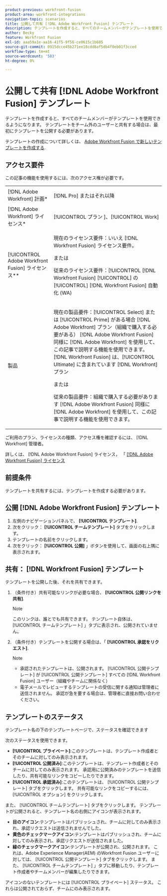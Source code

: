 ```yaml
---
product-previous: workfront-fusion
product-area: workfront-integrations
navigation-topic: scenarios
title: 公開して共有 [!DNL Adobe Workfront Fusion] テンプレート
description: テンプレートを作成すると、すべてのチームメンバーがテンプレートを使用できるようになります。 テンプレートをチーム外のユーザーと共有する場合は、最初にテンプレートを公開する必要があります。
author: Becky
feature: Workfront Fusion
exl-id: aaa59a1e-aa16-41f5-9f56-ce0615c1b685
source-git-commit: 0915dcce45b271ee18cdd8af5db4f0eb01f3cced
workflow-type: tm+mt
source-wordcount: '583'
ht-degree: 0%

---
```


# 公開して共有 [!DNL Adobe Workfront Fusion] テンプレート

テンプレートを作成すると、すべてのチームメンバーがテンプレートを使用できるようになります。 テンプレートをチーム外のユーザーと共有する場合は、最初にテンプレートを公開する必要があります。

テンプレートの作成について詳しくは、 [Adobe Workfront Fusion で新しいテンプレートを作成する](../../../workfront-fusion/scenarios/templates/create-new-fusion-templates.md).

## アクセス要件

この記事の機能を使用するには、次のアクセス権が必要です。

<table style="table-layout:auto"> 
 <col> 
 <col> 
 <tbody> 
  <tr> 
    <td role="rowheader">[!DNL Adobe Workfront] 計画*</td> 
   <td> <p>[!DNL Pro] またはそれ以降</p> </td> 
  </tr> 
  <tr data-mc-conditions=""> 
   <td role="rowheader">[!DNL Adobe Workfront] ライセンス*</td> 
   <td> <p>[!UICONTROL プラン ]、[!UICONTROL Work]</p> </td> 
  </tr> 
  <tr> 
   <td role="rowheader">[!UICONTROL Adobe Workfront Fusion] ライセンス**</td> 
  <td>
   <p>現在のライセンス要件：いいえ [!DNL Workfront Fusion] ライセンス要件。</p>
   <p>または</p>
   <p>従来のライセンス要件：[!UICONTROL [!DNL Workfront Fusion] [!UICONTROL] の [!UICONTROL] [!DNL Workfront Fusion] 自動化 (WA)</p>
   </td>    </tr> 
  </tr> 
  <tr> 
   <td role="rowheader">製品</td> 
   <td>
   <p>現在の製品要件：[!UICONTROL Select] または [!UICONTROL Prime] がある場合 [!DNL Adobe Workfront] プラン（組織で購入する必要がある） [!DNL Adobe Workfront Fusion] 同様に [!DNL Adobe Workfront] を使用して、この記事で説明する機能を使用できます。 [!DNL Workfront Fusion] は、[!UICONTROL Ultimate] に含まれています [!DNL Workfront] プラン</p>
   <p>または</p>
   <p>従来の製品要件：組織で購入する必要があります [!DNL Adobe Workfront Fusion] 同様に [!DNL Adobe Workfront] を使用して、この記事で説明する機能を使用できます。</p>
   </td> 
  </tr> 
 </tbody> 
</table>

ご利用のプラン、ライセンスの種類、アクセス権を確認するには、 [!DNL Workfront] 管理者。

詳しくは、 [!DNL Adobe Workfront Fusion] ライセンス， 「 [[!DNL Adobe Workfront Fusion] ライセンス](../../../workfront-fusion/get-started/license-automation-vs-integration.md)

## 前提条件

テンプレートを共有するには、テンプレートを作成する必要があります。

## 公開 [!DNL Adobe Workfront Fusion] テンプレート

1. 左側のナビゲーションパネルで、 **[!UICONTROL テンプレート]**.
1. 次をクリック： **[!UICONTROL チームテンプレート]** タブをクリックします。
1. テンプレートの名前をクリックします。
1. 次をクリック： **[!UICONTROL 公開]** 」ボタンを使用して、画面の右上隅に表示されます。

## 共有： [!DNL Workfront Fusion] テンプレート

テンプレートを公開した後、それを共有できます。

1. （条件付き）共有可能なリンクが必要な場合、 **[!UICONTROL 公開リンクを共有]**.

   >[!NOTE]
   >
   >このリンクは、誰とでも共有できます。 テンプレート自体は、 [!UICONTROL チームテンプレート] 」タブに表示され、公開されていません。

1. （条件付き）テンプレートを公開する場合は、「 **[!UICONTROL 承認をリクエスト]**.

   >[!NOTE]
   >
   >* 承認されたテンプレートは、公開されます。 [!UICONTROL 公開テンプレート] が [!UICONTROL 公開テンプレート] すべての [!DNL Workfront Fusion] ユーザー（組織やチームに関係なく）
   >* 電子メールでレビューするテンプレートの受信に関する通知は管理者に送信されません。 承認が急を要する場合は、管理者に直接お問い合わせください。


## テンプレートのステータス

テンプレート名の下のテンプレートページで、ステータスを確認できます

次のステータスを使用できます。

* **[!UICONTROL プライベート]**:このテンプレートは、テンプレート作成者とそのチームに対してのみ表示されます。
* **[!UICONTROL 公開済み]**:このテンプレートは、テンプレート作成者とそのチームに対してのみ表示されます。 承認用に公開済みのテンプレートを送信したり、共有可能なリンクをコピーしたりできます。
* **[!UICONTROL 承認済み]**:このテンプレートは、 [!UICONTROL 公開テンプレート] タブをクリックします。 共有可能なリンクをコピーするには、 [!UICONTROL オプション] をクリックします。

また、 [!UICONTROL チームテンプレート] タブをクリックします。 テンプレートが公開されると、テンプレート名の右側にアイコンが表示されます。

* **目のアイコン**:テンプレートはパブリッシュされ、チームに対してのみ表示され、承認リクエストは送信されませんでした。
* **黄色のチェックマークアイコン**:テンプレートはパブリッシュされ、チームに対してのみ表示され、承認リクエストが送信されました。
* **緑のチェックマークアイコン**:テンプレートが公開され、公開されます。 これは、Adobe Experience Manager(AEM) のWorkfront Fusion ユーザーに対しては、 [!UICONTROL 公開テンプレート] タブをクリックします。 また、 [!UICONTROL チームテンプレート] 」タブに移動したり、テンプレート作成者やチームメンバーが編集したりできます。

アイコンのないテンプレートには [!UICONTROL プライベート] ステータス。 これらは公開されておらず、チームにのみ表示されます。
